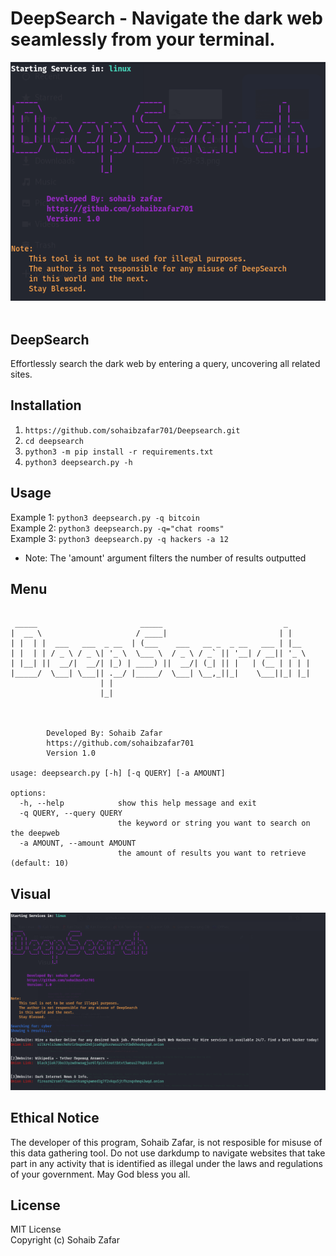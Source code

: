 # DeepSearch - Navigate the dark web seamlessly from your terminal.
<p align="center">
  <img src="https://github.com/sohaibzafar701/Deepsearch/blob/main/img/img2.png"</img>
  <br><br>
</p>

## DeepSearch 
Effortlessly search the dark web by entering a query, uncovering all related sites.
## Installation
1) ``https://github.com/sohaibzafar701/Deepsearch.git``<br/>
2) ``cd deepsearch``<br/>
3) ``python3 -m pip install -r requirements.txt``<br/>
4) ``python3 deepsearch.py -h``<br/>
## Usage 
Example 1: ``python3 deepsearch.py -q bitcoin``<br/>
Example 2: ``python3 deepsearch.py -q="chat rooms"``<br/>
Example 3: ``python3 deepsearch.py -q hackers -a 12``<br/>

 - Note: The 'amount' argument filters the number of results outputted<br/>
  
 
## Menu
```

 _____                       _____                           _     
|  __ \                     / ____|                         | |    
| |  | |  ___   ___  _ __  | (___    ___   __ _  _ __   ___ | |__  
| |  | | / _ \ / _ \| '_ \  \___ \  / _ \ / _` || '__| / __|| '_ \ 
| |__| ||  __/|  __/| |_) | ____) ||  __/| (_| || |   | (__ | | | |
|_____/  \___| \___|| .__/ |_____/  \___| \__,_||_|    \___||_| |_|
                    | |                                            
                    |_|                                            



        Developed By: Sohaib Zafar
        https://github.com/sohaibzafar701
        Version 1.0

usage: deepsearch.py [-h] [-q QUERY] [-a AMOUNT]

options:
  -h, --help            show this help message and exit
  -q QUERY, --query QUERY
                        the keyword or string you want to search on the deepweb
  -a AMOUNT, --amount AMOUNT
                        the amount of results you want to retrieve (default: 10)

```
## Visual
<p align="center">
  <img src="https://github.com/sohaibzafar701/Deepsearch/blob/main/img.png">
</p>

## Ethical Notice
The developer of this program, Sohaib Zafar, is not resposible for misuse of this data gathering tool. Do not use darkdump to navigate websites that take part in any activity that is identified as illegal under the laws and regulations of your government. May God bless you all. 

## License 
MIT License<br/>
Copyright (c) Sohaib Zafar

